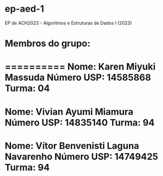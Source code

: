 # ep-aed-1

EP de ACH2023 - Algoritmos e Estruturas de Dados I (2023)

# Membros do grupo:

==========
Nome: Karen Miyuki Massuda
Número USP: 14585868
Turma: 04
==========
Nome: Vivian Ayumi Miamura
Número USP: 14835140
Turma: 94
==========
Nome: Vítor Benvenisti Laguna Navarenho
Número USP: 14749425
Turma: 94
==========
